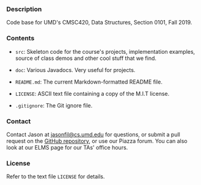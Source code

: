 ### Description

Code base for UMD's CMSC420, Data Structures, Section 0101, Fall 2019.

### Contents

- `src`: Skeleton code for the course's projects, implementation examples, source of class demos and other cool stuff that we find.

- `doc`: Various Javadocs. Very useful for projects.

- `README.md`: The current Markdown-formatted README file.

- `LICENSE`: ASCII text file containing a copy of the M.I.T license.

- `.gitignore`: The Git ignore file.


### Contact

Contact Jason at [jasonfil@cs.umd.edu](mailto:jasonfil@cs.umd.edu) for questions, or submit a pull request on the [GitHub repository](https://github.com/JasonFil/CMSC420-Fall2019), or use our Piazza forum. You can also look at our ELMS page for our TAs' office hours.

### License

Refer to the text file `LICENSE` for details.
